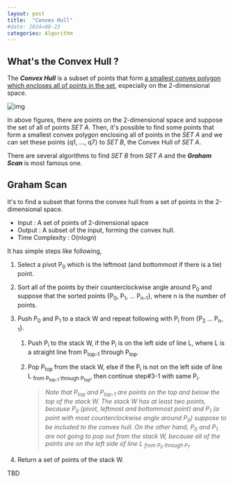 ```yaml
---
layout: post
title:  "Convex Hull"
#date: 2024=08-23
categories: Algorithm
---
```


## What's the Convex Hull ?

The ***Convex Hull*** is a subset of points that form <u>a smallest convex polygon which encloses all of points in the set</u>, especially on the 2-dimensional space.

![img](https://miro.medium.com/v2/resize:fit:677/1*F4IUmOJbbLMJiTgHxpoc7Q.png)

In above figures, there are points on the 2-dimensional space and suppose the set of all of points *SET A*. Then, it's possible to find some points that form a smallest convex polygon enclosing all of points in the *SET A* and we can set these points {q1, ..., q7} to *SET B*, the Convex Hull of *SET A*.

There are several algorithms to find *SET B* from *SET A* and the ***Graham Scan*** is most famous one.

## Graham Scan

It's to find a subset that forms the convex hull from a set of points in the 2-dimensional space.
- Input : A set of points of 2-dimensional space
- Output : A subset of the input, forming the convex hull.
- Time Complexity : O(nlogn)

It has simple steps like following,

1. Select a pivot P<sub>0</sub> which is the leftmost (and bottommost if there is a tie) point.

2. Sort all of the points by their counterclockwise angle around P<sub>0</sub> and suppose that the sorted points {P<sub>0</sub>, P<sub>1</sub>, ... P<sub>n-1</sub>}, where n is the number of points.

3. Push P<sub>0</sub> and P<sub>1</sub> to a stack W and repeat following with P<sub>i</sub> from {P<sub>2</sub> ... P<sub>n-1</sub>}.

   1. Push P<sub>i</sub> to the stack W, if the P<sub>i</sub> is on the left side of line L, where L is a straight line from P<sub>top-1</sub> through P<sub>top</sub>.

   2. Pop P<sub>top</sub> from the stack W, else if the P<sub>i</sub> is not on the left side of line L <sub>from P<sub>top-1</sub> through P<sub>top</sub></sub>, then continue step#3-1 with same P<sub>i</sub>.
   
      > *Note that P<sub>top</sub> and P<sub>top-1</sub> are points on the top and below the top of the stack W. The stack W has at least two points, because P<sub>0</sub> (pivot, leftmost and bottommost point) and P<sub>1</sub> (a point with most counterclockwise angle around P<sub>0</sub>) suppose to be included to the convex hull. On the other hand, P<sub>0</sub> and P<sub>1</sub> are not going to pop out from the stack W, because all of the points are on the left side of line L <sub>from P<sub>0</sub> through P<sub>1</sub></sub>.*
   
4. Return a set of points of the stack W.

TBD









